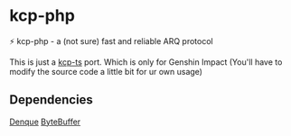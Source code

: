 # kcp-php
⚡ kcp-php - a (not sure) fast and reliable ARQ protocol

This is just a [kcp-ts](https://github.com/boba-ps/kcp-ts) port. Which is only for Genshin Impact (You'll have to modify the source code a little bit for ur own usage)

## Dependencies
[Denque](https://github.com/labalityowo/php-denque)
[ByteBuffer](https://github.com/labalityowo/Bytebuffer)

